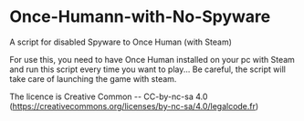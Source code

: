 # Once-Humann-with-No-Spyware
A script for disabled Spyware to Once Human (with Steam)

For use this, you need to have Once Human installed on your pc with Steam and run this script every time you want to play... Be careful, the script will take care of launching the game with steam.

The licence is Creative Common --  CC-by-nc-sa 4.0 (https://creativecommons.org/licenses/by-nc-sa/4.0/legalcode.fr)

